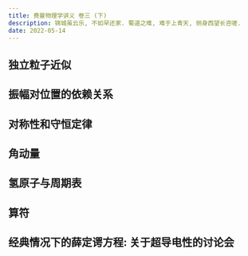 ```yaml
---
title: 费曼物理学讲义 卷三 (下)
description: 锦城虽云乐, 不如早还家. 蜀道之难, 难于上青天, 侧身西望长咨嗟.
date: 2022-05-14
---
```


## 独立粒子近似

## 振幅对位置的依赖关系

## 对称性和守恒定律

## 角动量

## 氢原子与周期表

## 算符

## 经典情况下的薛定谔方程: 关于超导电性的讨论会
